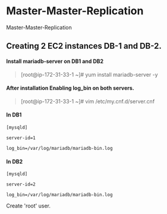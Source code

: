 # Master-Master-Replication
Master-Master-Replication

## Creating 2 EC2 instances DB-1 and DB-2.

#### Install mariadb-server on DB1 and DB2

> [root@ip-172-31-33-1 ~]# yum install mariadb-server -y

#### After installation Enabling log_bin on both servers.

> [root@ip-172-31-33-1 ~]# vim /etc/my.cnf.d/server.cnf

#### In DB1

``` 
[mysqld]

server-id=1

log_bin=/var/log/mariadb/mariadb-bin.log 
```

#### In DB2

``` 
[mysqld]

server-id=2

log_bin=/var/log/mariadb/mariadb-bin.log 
```

Create 'root' user.
